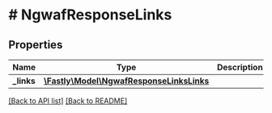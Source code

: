 # # NgwafResponseLinks

## Properties

Name | Type | Description | Notes
------------ | ------------- | ------------- | -------------
**_links** | [**\Fastly\Model\NgwafResponseLinksLinks**](NgwafResponseLinksLinks.md) |  | [optional] 


[[Back to API list]](../../README.md#endpoints) [[Back to README]](../../README.md)
